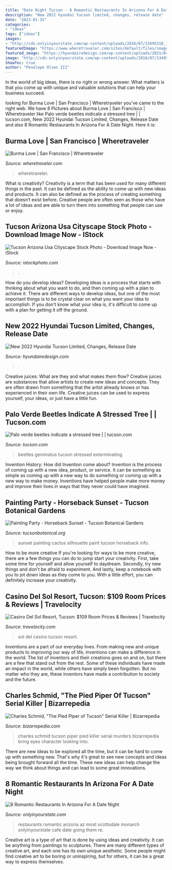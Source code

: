 ```yaml
---
title: "Date Night Tucson - 8 Romantic Restaurants In Arizona For A Date Night"
description: "New 2022 hyundai tucson limited, changes, release date"
date: "2023-01-15"
categories:
- "ideas"
tags: ["ideas"]
images:
- "http://cdn.onlyinyourstate.com/wp-content/uploads/2016/07/13495310_10157066728650322_8016280890014395227_n-700x467.jpg"
featuredImage: "https://www.wheretraveler.com/sites/default/files/images/Burma.jpeg"
featured_image: "https://hyundairedesign.com/wp-content/uploads/2021/04/2022-Hyundai-Tucson-Interior.png?is-pending-load=1"
image: "http://cdn.onlyinyourstate.com/wp-content/uploads/2016/07/13495310_10157066728650322_8016280890014395227_n-700x467.jpg"
ShowToc: true
author: "Penelope Olson III"
---
```



In the world of big ideas, there is no right or wrong answer. What matters is that you come up with unique and valuable solutions that can help your business succeed.

	

		
looking for Burma Love | San Francisco | Wheretraveler you've came to the right web. We have 8 Pictures about Burma Love | San Francisco | Wheretraveler like Palo verde beetles indicate a stressed tree | | tucson.com, New 2022 Hyundai Tucson Limited, Changes, Release Date and also 8 Romantic Restaurants In Arizona For A Date Night. Here it is:
		
    
## Burma Love | San Francisco | Wheretraveler

<img loading=lazy src="https://www.wheretraveler.com/sites/default/files/images/Burma.jpeg" onerror="this.onerror=null;this.src='https://tse2.mm.bing.net/th?id=OIP.wtfWue-x7QfZPaKPcStztQHaE8&amp;pid=15.1';" alt="Burma Love | San Francisco | Wheretraveler">

_Source: wheretraveler.com_

>wheretraveler. 

	

What is creativity?
Creativity is a term that has been used for many different things in the past. It can be defined as the ability to come up with new ideas and products. It can also be defined as the process of creating something that doesn’t exist before. Creative people are often seen as those who have a lot of ideas and are able to turn them into something that people can use or enjoy.

    
## Tucson Arizona Usa Cityscape Stock Photo - Download Image Now - IStock

<img loading=lazy src="https://media.istockphoto.com/photos/tucson-arizona-usa-cityscape-picture-id1218254564" onerror="this.onerror=null;this.src='https://tse3.mm.bing.net/th?id=OIP.H59i7TtKR5F1HA5zP6oHSwHaE7&amp;pid=15.1';" alt="Tucson Arizona Usa Cityscape Stock Photo - Download Image Now - iStock">

_Source: istockphoto.com_

>. 

	

How do you develop ideas?
Developing ideas is a process that starts with thinking about what you want to do, and then coming up with a plan to achieve it. There are different ways to develop ideas, but one of the most important things is to be crystal clear on what you want your idea to accomplish. If you don't know what your idea is, it's difficult to come up with a plan for getting it off the ground.

    
## New 2022 Hyundai Tucson Limited, Changes, Release Date

<img loading=lazy src="https://hyundairedesign.com/wp-content/uploads/2021/04/2022-Hyundai-Tucson-Interior.png?is-pending-load=1" onerror="this.onerror=null;this.src='https://tse1.mm.bing.net/th?id=OIP.53iB3CgeI3UNIXwHC8r7VAHaEb&amp;pid=15.1';" alt="New 2022 Hyundai Tucson Limited, Changes, Release Date">

_Source: hyundairedesign.com_

>. 

	

Creative juices: What are they and what makes them flow?
Creative juices are substances that allow artists to create new ideas and concepts. They are often drawn from something that the artist already knows or has experienced in their own life. Creative juices can be used to express yourself, your ideas, or just have a little fun.

    
## Palo Verde Beetles Indicate A Stressed Tree | | Tucson.com

<img loading=lazy src="http://bloximages.chicago2.vip.townnews.com/tucson.com/content/tncms/assets/v3/editorial/b/a8/ba88caa6-71bf-5701-8268-8cf026b8f0ff/5878086509ebc.image.png?resize=1200%2C834" onerror="this.onerror=null;this.src='https://tse2.mm.bing.net/th?id=OIP.w8Z5hFIAIeoB4D3RfL7IcwHaFJ&amp;pid=15.1';" alt="Palo verde beetles indicate a stressed tree | | tucson.com">

_Source: tucson.com_

>beetles geminatus tucson stressed exterminating. 

	

Invention History: How did Invention come about?
Invention is the process of coming up with a new idea, product, or service. It can be something as simple as coming up with a new way to do something or coming up with a new way to make money. Inventions have helped people make more money and improve their lives in ways that they never could have imagined.

    
## Painting Party - Horseback Sunset - Tucson Botanical Gardens

<img loading=lazy src="https://tucsonbotanical.org/wp-content/uploads/2015/02/painting-party-tucson-sunset-1.jpg" onerror="this.onerror=null;this.src='https://tse2.mm.bing.net/th?id=OIP.OkF0kp0BemGM4Vy8DHVapAHaJX&amp;pid=15.1';" alt="Painting Party - Horseback Sunset - Tucson Botanical Gardens">

_Source: tucsonbotanical.org_

>sunset painting cactus silhouette paint tucson horseback info. 

	

How to be more creative
If you're looking for ways to be more creative, there are a few things you can do to jump start your creativity. First, take some time for yourself and allow yourself to daydream. Secondly, try new things and don't be afraid to experiment. And lastly, keep a notebook with you to jot down ideas as they come to you. With a little effort, you can definitely increase your creativity.

    
## Casino Del Sol Resort, Tucson: $109 Room Prices &amp; Reviews | Travelocity

<img loading=lazy src="https://images.trvl-media.com/hotels/5000000/4440000/4432300/4432250/7c559143_z.jpg" onerror="this.onerror=null;this.src='https://tse4.mm.bing.net/th?id=OIP.3ZTAyiJGKs8mRP38vv3_jwHaE8&amp;pid=15.1';" alt="Casino Del Sol Resort, Tucson: $109 Room Prices &amp; Reviews | Travelocity">

_Source: travelocity.com_

>sol del casino tucson resort. 

	

Inventions are a part of our everyday lives. From making new and unique products to improving our way of life, inventions can make a difference in the world. The list of inventors and their creations goes on and on, but there are a few that stand out from the rest. Some of these individuals have made an impact in the world, while others have simply been forgotten. But no matter who they are, these inventors have made a contribution to society and the future.

    
## Charles Schmid, &quot;The Pied Piper Of Tucson&quot; Serial Killer | Bizarrepedia

<img loading=lazy src="https://media.bizarrepedia.com/images/charles-schmid-the-pied-piper-of-tucson-2.jpg" onerror="this.onerror=null;this.src='https://tse4.mm.bing.net/th?id=OIP.5I5cWwMXcobVXMootaqZ0QAAAA&amp;pid=15.1';" alt="Charles Schmid, &quot;The Pied Piper of Tucson&quot; Serial Killer | Bizarrepedia">

_Source: bizarrepedia.com_

>charles schmid tucson piper pied killer serial murders bizarrepedia bring eyes character looking into. 

	

There are new ideas to be explored all the time, but it can be hard to come up with something new. That's why it's great to see new concepts and ideas being brought forward all the time. These new ideas can help change the way we think about things and can lead to some great innovations.

    
## 8 Romantic Restaurants In Arizona For A Date Night

<img loading=lazy src="http://cdn.onlyinyourstate.com/wp-content/uploads/2016/07/13495310_10157066728650322_8016280890014395227_n-700x467.jpg" onerror="this.onerror=null;this.src='https://tse3.mm.bing.net/th?id=OIP.RiCuqk-LiE6V4KxySFLYPwHaE8&amp;pid=15.1';" alt="8 Romantic Restaurants In Arizona For A Date Night">

_Source: onlyinyourstate.com_

>restaurants romantic arizona az most scottsdale monarch onlyinyourstate cafe date going them re. 

	

Creative art is a type of art that is done by using ideas and creativity. It can be anything from paintings to sculptures. There are many different types of creative art, and each one has its own unique aesthetic. Some people might find creative art to be boring or uninspiring, but for others, it can be a great way to express themselves.

